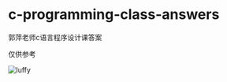 c-programming-class-answers
===========================

郭萍老师c语言程序设计课答案

仅供参考

![luffy](https://github.com/sunlei99/c-programming-class-answers/blob/master/图片/luffy.jpg)
